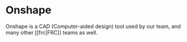 # Onshape
Onshape is a CAD (Computer-aided design) tool used by our team, and many other [[frc|FRC]] teams as well.